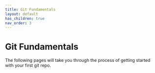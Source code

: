 ```yaml
---
title: Git Fundamentals
layout: default
has_children: true
nav_order: 3
---
```


# Git Fundamentals

The following pages will take you through the process of getting started with your first git repo.